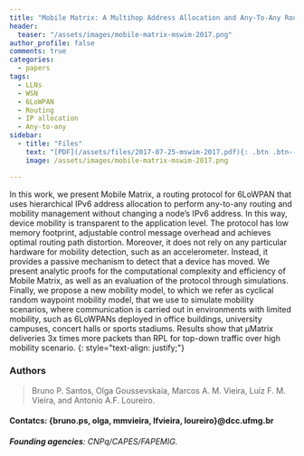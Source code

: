 ```yaml
---
title: "Mobile Matrix: A Multihop Address Allocation and Any-To-Any Routing in Mobile 6LoWPAN"
header:
  teaser: "/assets/images/mobile-matrix-mswim-2017.png"
author_profile: false
comments: true
categories:
  - papers
tags:
  - LLNs
  - WSN
  - 6LoWPAN
  - Routing
  - IP allocation
  - Any-to-any
sidebar:
  - title: "Files"
    text: "[PDF](/assets/files/2017-07-25-mswim-2017.pdf){: .btn .btn--success} [ACM-DL](http://dx.doi.org/10.1145/3132114.3132126){: .btn .btn--info}"
    image: /assets/images/mobile-matrix-mswim-2017.png

---
```


In this work, we present Mobile Matrix, a routing protocol for 6LoWPAN that uses hierarchical IPv6 address allocation to perform any-to-any routing and mobility management without changing a node’s IPv6 address. In this way, device mobility is transparent to the application level. The protocol has low memory footprint, adjustable control message overhead and achieves optimal routing path distortion. Moreover, it does not rely on any particular hardware for mobility detection, such as an accelerometer. Instead, it provides a passive mechanism to detect that a device has moved. We present analytic proofs for the computational complexity and efficiency of Mobile Matrix, as well as an evaluation of the protocol through simulations. Finally, we propose a new mobility model, to which we refer as cyclical random waypoint mobility model, that we use to simulate mobility scenarios, where communication is carried out in environments with limited mobility, such as 6LoWPANs deployed in office buildings, university campuses, concert halls or sports stadiums. Results show that μMatrix deliveries 3x times more packets than RPL for top-down traffic over high mobility scenario.
{: style="text-align: justify;"}

### Authors
> Bruno P. Santos, Olga Goussevskaia, Marcos A. M. Vieira, Luiz F. M. Vieira, and Antonio A.F. Loureiro.

#### Contatcs: {bruno.ps, olga, mmvieira, lfvieira, loureiro}@dcc.ufmg.br

###### **Founding agencies**: CNPq/CAPES/FAPEMIG.
